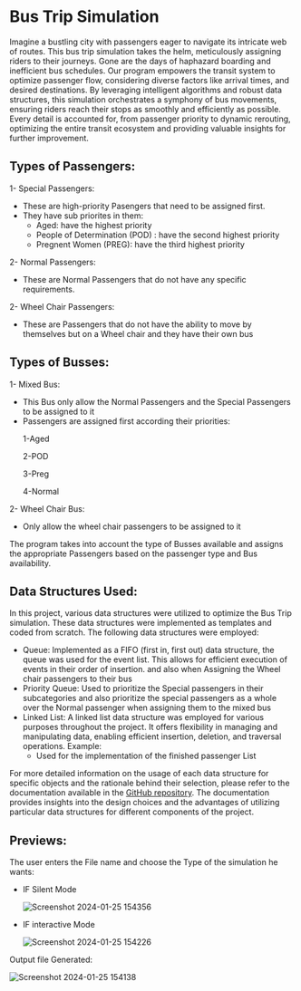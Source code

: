 # Bus Trip Simulation
Imagine a bustling city with passengers eager to navigate its intricate web of routes. This bus trip simulation takes the helm, meticulously assigning riders to their journeys. Gone are the days of haphazard boarding and inefficient bus schedules. Our program empowers the transit system to optimize passenger flow, considering diverse factors like arrival times, and desired destinations. By leveraging intelligent algorithms and robust data structures, this simulation orchestrates a symphony of bus movements, ensuring riders reach their stops as smoothly and efficiently as possible. Every detail is accounted for, from passenger priority to dynamic rerouting, optimizing the entire transit ecosystem and providing valuable insights for further improvement.

## Types of Passengers:
1- Special Passengers:
<ul>
  <li>These are high-priority Pasengers that need to be assigned first.</li>
  <li>They have sub priorites in them:
  <ul>
    <li>Aged: have the highest priority</li>
    <li>People of Determination (POD) : have the second highest priority</li>
    <li>Pregnent Women (PREG): have the third highest priority</li>
  </ul>
  </li>
</ul>
2- Normal Passengers:
<ul>
  <li>These are Normal Passengers that do not have any specific requirements.</li>
</ul>
2- Wheel Chair Passengers:
<ul>
  <li>These are Passengers that do not have the ability to move by themselves but on a Wheel chair and they have their own bus</li>
</ul>

## Types of Busses:
1- Mixed Bus:
<ul>
  <li>This Bus only allow the Normal Passengers and the Special Passengers to be assigned to it</li>
  <li>Passengers are assigned first according their priorities:

  1-Aged
  
  2-POD

  3-Preg

  4-Normal
  </li>
</ul>

2- Wheel Chair Bus:
<ul>
  <li>Only allow the wheel chair passengers to be assigned to it</li>
</ul>
The program takes into account the type of Busses available and assigns the appropriate Passengers based on the passenger type and Bus availability.


## Data Structures Used:
In this project, various data structures were utilized to optimize the Bus Trip simulation. These data structures were implemented as templates and coded from scratch. The following data structures were employed:
<ul>
  <li>Queue: Implemented as a FIFO (first in, first out) data structure, the queue was used for the event list. This allows for efficient execution of events in their order of insertion. and also when Assigning the Wheel chair passengers to their bus</li>
  <li>Priority Queue: Used to prioritize the Special passengers in their subcategories and also prioritize the special passengers as a whole over the Normal passenger when assigning them to the mixed bus</li>
  <li>Linked List: A linked list data structure was employed for various purposes throughout the project. It offers flexibility in managing and manipulating data, enabling efficient insertion, deletion, and traversal operations. Example:
  <ul>
    <li>Used for the implementation of the finished passenger List</li>
  </ul>
  </li>

</ul>

For more detailed information on the usage of each data structure for specific objects and the rationale behind their selection, please refer to the documentation available in the [GitHub repository](https://github.com/yusufafify/Bus-Trip-Simulation/blob/master/Data%20Structures%20Documentation.pdf). The documentation provides insights into the design choices and the advantages of utilizing particular data structures for different components of the project.

## Previews:
The user enters the File name and choose the Type of the simulation he wants:
<ul>
  <li>IF Silent Mode
  
![Screenshot 2024-01-25 154356](https://github.com/yusufafify/Bus-Trip-Simulation/assets/115397064/805dbcfc-7df2-4361-9a77-dbfa0d881484)
  </li>

  <li>IF interactive Mode
  
![Screenshot 2024-01-25 154226](https://github.com/yusufafify/Bus-Trip-Simulation/assets/115397064/9ee83583-72f0-4390-89b0-db20e84508d2)
  </li>
</ul>
Output file Generated:

![Screenshot 2024-01-25 154138](https://github.com/yusufafify/Bus-Trip-Simulation/assets/115397064/814e562f-6052-43ba-aaea-dba9f6689b13)
